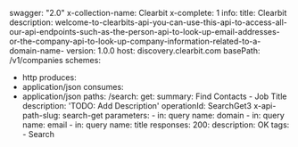 swagger: "2.0"
x-collection-name: Clearbit
x-complete: 1
info:
  title: Clearbit
  description: welcome-to-clearbits-api-you-can-use-this-api-to-access-all-our-api-endpoints-such-as-the-person-api-to-look-up-email-addresses-or-the-company-api-to-look-up-company-information-related-to-a-domain-name-
  version: 1.0.0
host: discovery.clearbit.com
basePath: /v1/companies
schemes:
- http
produces:
- application/json
consumes:
- application/json
paths:
  /search:
    get:
      summary: Find Contacts - Job Title
      description: 'TODO: Add Description'
      operationId: SearchGet3
      x-api-path-slug: search-get
      parameters:
      - in: query
        name: domain
      - in: query
        name: email
      - in: query
        name: title
      responses:
        200:
          description: OK
      tags:
      - Search